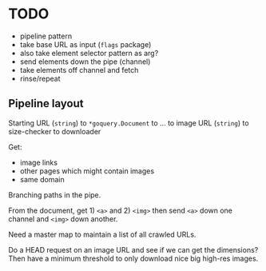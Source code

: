 # TODO

- pipeline pattern
- take base URL as input (`flags` package)
- also take element selector pattern as arg?
- send elements down the pipe (channel)
- take elements off channel and fetch
- rinse/repeat

## Pipeline layout

Starting URL (`string`) to `*goquery.Document` to ... to image URL (`string`) to size-checker to downloader

Get:

- image links
- other pages which might contain images
- same domain

Branching paths in the pipe.

From the document, get 1) `<a>` and 2) `<img>` then send `<a>` down one channel and `<img>` down another.

Need a master map to maintain a list of all crawled URLs.

Do a HEAD request on an image URL and see if we can get the dimensions?
Then have a minimum threshold to only download nice big high-res images.
